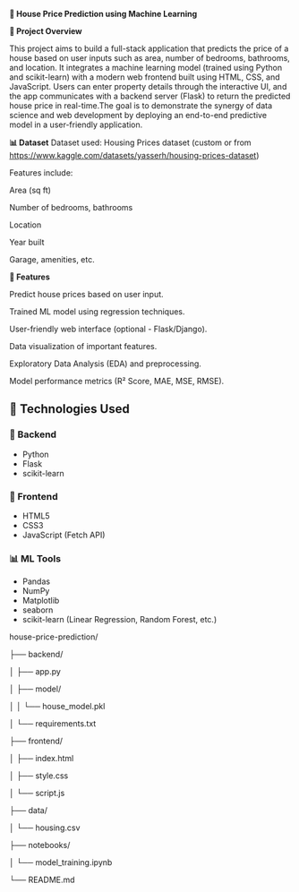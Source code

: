 **🏡 House Price Prediction using Machine Learning**

**📌 Project Overview**

This project aims to build a full-stack application that predicts the price of a house based on user inputs such as area, number of bedrooms, bathrooms, and location. It integrates a machine learning model (trained using Python and scikit-learn) with a modern web frontend built using HTML, CSS, and JavaScript. Users can enter property details through the interactive UI, and the app communicates with a backend server (Flask) to return the predicted house price in real-time.The goal is to demonstrate the synergy of data science and web development by deploying an end-to-end predictive model in a user-friendly application.

**📊 Dataset**
Dataset used: Housing Prices dataset (custom or from https://www.kaggle.com/datasets/yasserh/housing-prices-dataset)

Features include:

Area (sq ft)

Number of bedrooms, bathrooms

Location

Year built

Garage, amenities, etc.


**🚀 Features**

Predict house prices based on user input.

Trained ML model using regression techniques.

User-friendly web interface (optional - Flask/Django).

Data visualization of important features.

Exploratory Data Analysis (EDA) and preprocessing.

Model performance metrics (R² Score, MAE, MSE, RMSE).

## 🚀 Technologies Used

### 🔧 Backend
- Python
- Flask
- scikit-learn

### 🎨 Frontend
- HTML5
- CSS3
- JavaScript (Fetch API)

### 📊 ML Tools
- Pandas
- NumPy
- Matplotlib
- seaborn
- scikit-learn (Linear Regression, Random Forest, etc.)

house-price-prediction/

├── backend/

│ ├── app.py

│ ├── model/

│ │ └── house_model.pkl

│ └── requirements.txt

├── frontend/

│ ├── index.html

│ ├── style.css

│ └── script.js

├── data/

│ └── housing.csv

├── notebooks/

│ └── model_training.ipynb

└── README.md




